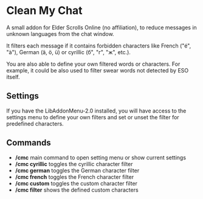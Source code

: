 # Clean My Chat
A small addon for Elder Scrolls Online (no affiliation), to reduce messages in unknown languages from the chat window.

It filters each message if it contains forbidden characters like French ("é", "à"), German (ä, ö, ü) or cyrillic (б", "г", "ж", etc.).

You are also able to define your own filtered words or characters. For example, 
it could be also used to filter swear words not detected by ESO itself. 
## Settings
If you have the LibAddonMenu-2.0 installed, you will have access to the settings menu to define your own filters 
and set or unset the filter for predefined characters.
## Commands
- **/cmc** main command to open setting menu or show current settings
- **/cmc cyrillic** toggles the cyrillic character filter
- **/cmc german** toggles the German character filter
- **/cmc french** toggles the French character filter
- **/cmc custom** toggles the custom character filter
- **/cmc filter** shows the defined custom characters